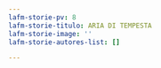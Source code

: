 ```yaml
---
lafm-storie-pv: 8
lafm-storie-titulo: ARIA DI TEMPESTA
lafm-storie-image: ''
lafm-storie-autores-list: []

---
```

